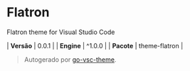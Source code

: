 # Flatron

Flatron theme for Visual Studio Code

| **Versão** | 0.0.1 |
| **Engine** | ^1.0.0 |
| **Pacote** | theme-flatron |

> Autogerado por [go-vsc-theme](https://github.com/natalbu/go-vsc-theme).
